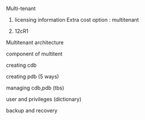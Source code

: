 Multi-tenant



1. licensing information
Extra cost option : multitenant 

2. 12cR1

Multitenant architecture


component of multitent

creating cdb

creating pdb (5 ways)

managing cdb,pdb (tbs)


user and privileges (dictionary)


backup and recovery
